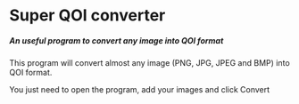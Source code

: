 # Super QOI converter
##### *An useful program to convert any image into QOI format*

This program will convert almost any image (PNG, JPG, JPEG and BMP) into QOI format.

You just need to open the program, add your images and click Convert